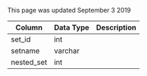 This page was updated September 3 2019

| Column     | Data Type | Description |
| ---------- | --------- | ----------- |
| set_id     | int       |             |
| setname    | varchar   |             |
| nested_set | int       |             |
